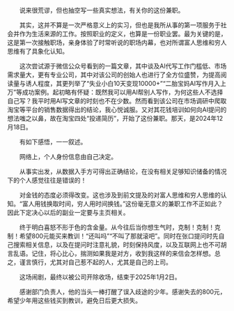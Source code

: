 &emsp;&emsp;说来很荒谬，但也抽空写一些真实想法，有关你的这份兼职。

&emsp;&emsp;其实，这并不算是一次严格意义上的实习，但也是我所从事的第一项服务于社会并作为生活来源的工作。按照职业的定义，也算是一份职业罢。最为关键的是，这是第一次接触职场，亲身体验了时常听说的职场内幕，也对所谓富人思维和穷人思维有了具象化认知。

&emsp;&emsp;这次尝试源于微信公众号看到的一篇文章，其中谈及AI代写工作门槛低、市场需求量大，更有专业公司，其中对该公司的创始人也进行了全方位盛赞，为提高阅读量与诱人程度，其更列举了“失业小白10天变现10000+”“二胎宝妈AI写作月入上万”等成功案例。起初略有怀疑：既然我可以用AI帮别人写作，为何这些人不选择自己写？我平时用AI写文章的时刻也不在少数。然而看到该公司在市场调研中爬取淘宝等平台的销售数据得出的结论，我心悦诚服。又对其花钱培训如何向AI提问的想法嗤之以鼻，故在淘宝四处“投递简历”，开始了这份兼职。那天，是2024年12月18日。

&emsp;&emsp;有如下感悟，一一叙述。

&emsp;&emsp;网络上，个人身份信息由自己决定。

&emsp;&emsp;从事实出发，从数据入手方可得出正确结论，在没有相关足够知识储备的情况下的个人感觉往往是错误的！

&emsp;&emsp;对金钱的态度必须得改变。这也涉及到前文提及的对富人思维和穷人思维的认知。“富人用钱换取时间，穷人用时间换钱。”这份毫无意义的兼职工作不正如此？因此下定决心以后的副业一定要与主页相关。

&emsp;&emsp;终于明白喜怒不形于色的含金量。从今往后当你想生气时，克制！克制！克制！希望800元能买来教训！“还叫吗”“不叫了那就滚吧”。同时在张口提问时先自己搜索相关信息，以及在提问时注意礼貌，时刻保持风度，以及互联网上也不可胡言乱语。记住，将心比心，揣测如果我是对方，收到我这样的来信会怎样想。总之，谨言慎行，尤其对自己惹不起的人，尤其是自己的上司。

&emsp;&emsp;这场闹剧，最终以被公司开除收场，结束于2025年1月2日。

&emsp;&emsp;感谢部门负责人，他的当头一棒打醒了误入歧途的少年。感谢失去的800元，希望少年用这些钱买到教训，避免日后更大损失。